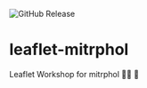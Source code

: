 ![GitHub Release](https://img.shields.io/github/v/release/chingchai/leaflet-mitrphol)
# leaflet-mitrphol
Leaflet Workshop for mitrphol 🍁🍃 🍂  

